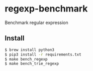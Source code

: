 # regexp-benchmark
Benchmark regular expression

## Install
```sh
$ brew install python3
$ pip3 install -r requirements.txt
$ make bench_regexp
$ make bench_trie_regexp
```

